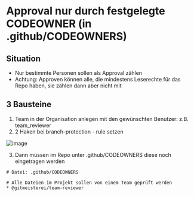 # Approval nur durch festgelegte CODEOWNER (in .github/CODEOWNERS)

## Situation 

  * Nur bestimmte Personen sollen als Approval zählen
  * Achtung: Approven können alle, die mindestens Leserechte für das Repo haben, sie zählen dann aber nicht mit

## 3 Bausteine 

  1. Team in der Organisation anlegen mit den gewünschten Benutzer: z.B. team_reviewer
  2. 2 Haken bei branch-protection - rule setzen

![image](https://github.com/user-attachments/assets/6568f169-d2b0-44ba-8acb-33e16bb78727)

  3. Dann müssen im Repo unter .github/CODEOWNERS diese noch eingetragen werden

```
# Datei: .github/CODEOWNERS

# Alle Dateien im Projekt sollen von einem Team geprüft werden
* @gitmeisterei/team-reviewer
```

